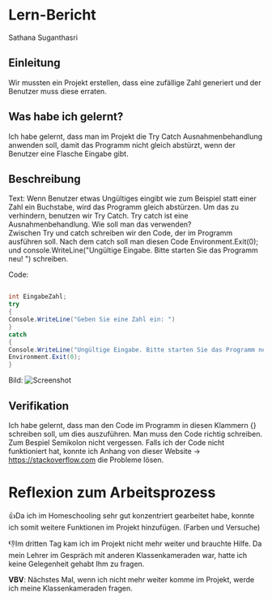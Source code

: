 # Lern-Bericht
Sathana Suganthasri

## Einleitung

Wir mussten ein Projekt erstellen, dass eine zufällige Zahl generiert und der Benutzer muss diese erraten.  

## Was habe ich gelernt?

Ich habe gelernt, dass man im Projekt die Try Catch Ausnahmenbehandlung anwenden soll, damit das Programm nicht gleich abstürzt, wenn der Benutzer eine Flasche Eingabe gibt.

## Beschreibung

Text: Wenn Benutzer etwas Ungültiges eingibt wie zum Beispiel statt einer Zahl ein Buchstabe, wird das Programm gleich abstürzen. Um das zu verhindern, benutzen wir Try Catch. 
Try catch ist eine Ausnahmenbehandlung. 
Wie soll man das verwenden?  
Zwischen Try und catch schreiben wir den Code, der im Programm ausführen soll. Nach dem catch soll man diesen Code Environment.Exit(0); und console.WriteLine("Ungültige Eingabe. Bitte starten Sie das Programm neu! ") schreiben. 
 
Code:

```csharp

int EingabeZahl;
try
{
Console.WriteLine("Geben Sie eine Zahl ein: ")
}
catch
{
Console.WriteLine("Ungültige Eingabe. Bitte starten Sie das Programm neu!"):
Environment.Exit(0);
}

```
Bild: ![Screenshot](https://user-images.githubusercontent.com/111046257/191698454-5950f34d-3235-4c3c-87aa-eb191d1de192.png)

## Verifikation

Ich habe gelernt, dass man den Code im Programm in diesen Klammern {} schreiben soll, um dies auszuführen. Man muss den Code richtig schreiben. Zum Bespiel Semikolon nicht vergessen. Falls ich der Code nicht funktioniert hat, konnte ich Anhang von dieser Website -> https://stackoverflow.com die Probleme lösen.

# Reflexion zum Arbeitsprozess

👍Da ich im Homeschooling sehr gut konzentriert gearbeitet habe, konnte ich somit weitere Funktionen im Projekt hinzufügen. (Farben und Versuche)

👎Im dritten Tag kam ich im Projekt nicht mehr weiter und brauchte Hilfe. Da mein Lehrer im Gespräch  mit anderen Klassenkameraden war, hatte ich keine Gelegenheit gehabt Ihm zu fragen. 

**VBV**: Nächstes Mal, wenn ich nicht mehr weiter komme im Projekt, werde ich meine Klassenkameraden fragen. 

